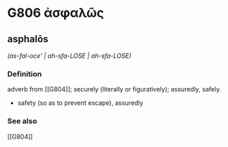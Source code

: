 # G806 ἀσφαλῶς

## asphalōs

_(as-fal-oce' | ah-sfa-LOSE | ah-sfa-LOSE)_

### Definition

adverb from [[G804]]; securely (literally or figuratively); assuredly, safely.

- safety (so as to prevent escape), assuredly

### See also

[[G804]]

